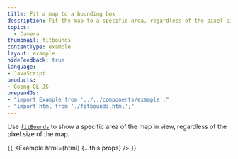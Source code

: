 ```yaml
---
title: Fit a map to a bounding box
description: Fit the map to a specific area, regardless of the pixel size of the map.
topics:
  - Camera
thumbnail: fitbounds
contentType: example
layout: example
hideFeedback: true
language:
- JavaScript
products:
- Goong GL JS
prependJs:
- "import Example from '../../components/example';"
- "import html from './fitbounds.html';"
---
```


Use [`fitBounds`](/goong-js-docs/api/map/#map#fitbounds) to show a specific area of the map in view, regardless of the pixel size of the map.

{{ <Example html={html} {...this.props} /> }}
